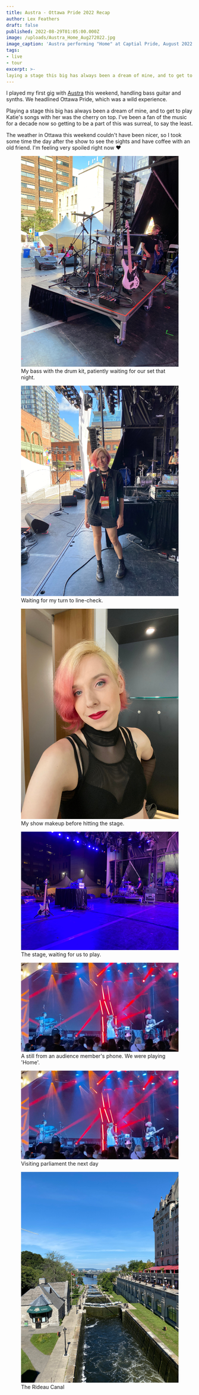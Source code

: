 ```yaml
---
title: Austra - Ottawa Pride 2022 Recap
author: Lex Feathers
draft: false
published: 2022-08-29T01:05:00.000Z
image: /uploads/Austra_Home_Aug272022.jpg
image_caption: 'Austra performing "Home" at Captial Pride, August 2022'
tags:
- live
- tour
excerpt: >- 
laying a stage this big has always been a dream of mine, and to get to play Katie's songs with her was the cherry on top. I've been a fan of the music for a decade now so getting to be a part of this was surreal, to say the least.
---
```

I played my first gig with [Austra](https://Austra.fyi) this weekend, handling bass guitar and synths. We headlined
Ottawa Pride, which was a wild experience.

Playing a stage this big has always been a dream of mine, and to get to play Katie's songs with her was the cherry on
top. I've been a fan of the music for a decade now so getting to be a part of this was surreal, to say the least.

The weather in Ottawa this weekend couldn't have been nicer, so I took some time the day after the show to see the
sights and have coffee with an old friend. I'm feeling very spoiled right now ♥️

<figure>
    <img src="/uploads/austra_bassriseraug272022.jpg"
        title="My bass with the drum kit, patiently waiting for our set that night." />
    <figcaption>My bass with the drum kit, patiently waiting for our set that night.</figcaption>
</figure>

<figure>
    <img src="/uploads/austra_lexaug272022.jpg" title="Waiting for my turn to line-check." />
    <figcaption>Waiting for my turn to line-check.</figcaption>
</figure>

<figure>
    <img src="/uploads/austra_lex2aug272022.jpg" title="My show makeup before hitting the stage." />
    <figcaption>My show makeup before hitting the stage.</figcaption>
</figure>

<figure>
    <img src="/uploads/austra_stageaug272022.jpg" title="The stage, waiting for us to play." />
    <figcaption>The stage, waiting for us to play.</figcaption>
</figure>

<figure>
    <img src="/uploads/Austra_Home_Aug272022.jpg"
        title="A still from an audience member's phone. We were playing 'Home'." />
    <figcaption>A still from an audience member's phone. We were playing 'Home'.</figcaption>
</figure>

<figure>
    <img src="/uploads/Austra_Home_Aug272022.jpg" title="Visiting parliament the next day" />
    <figcaption>Visiting parliament the next day</figcaption>
</figure>

<figure>
    <img src="/uploads/austra_rideaucanal.jpg" title="The Rideau Canal" />
    <figcaption>The Rideau Canal</figcaption>
</figure>